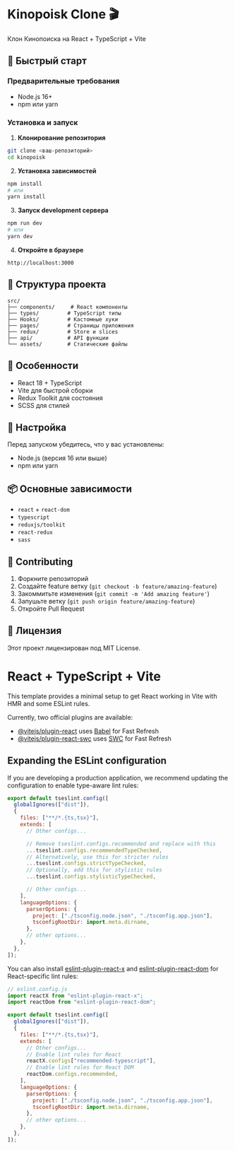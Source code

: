 # Kinopoisk Clone 🎬

Клон Кинопоиска на React + TypeScript + Vite

## 🚀 Быстрый старт

### Предварительные требования

- Node.js 16+
- npm или yarn

### Установка и запуск

1. **Клонирование репозитория**

```bash
git clone <ваш-репозиторий>
cd kinopoisk
```

2. **Установка зависимостей**

```bash
npm install
# или
yarn install
```

3. **Запуск development сервера**

```bash
npm run dev
# или
yarn dev
```

4. **Откройте в браузере**

```
http://localhost:3000
```

## 📁 Структура проекта

```
src/
├── components/     # React компоненты
├── types/         # TypeScript типы
├── Hooks/         # Кастомные хуки
├── pages/         # Страницы приложения
├── redux/         # Store и slices
├── api/           # API функции
└── assets/        # Статические файлы
```

## 🌟 Особенности

- React 18 + TypeScript
- Vite для быстрой сборки
- Redux Toolkit для состояния
- SCSS для стилей

## 🔧 Настройка

Перед запуском убедитесь, что у вас установлены:

- Node.js (версия 16 или выше)
- npm или yarn

## 📦 Основные зависимости

- `react` + `react-dom`
- `typescript`
- `reduxjs/toolkit`
- `react-redux`
- `sass`

## 🤝 Contributing

1. Форкните репозиторий
2. Создайте feature ветку (`git checkout -b feature/amazing-feature`)
3. Закоммитьте изменения (`git commit -m 'Add amazing feature'`)
4. Запушьте ветку (`git push origin feature/amazing-feature`)
5. Откройте Pull Request

## 📄 Лицензия

Этот проект лицензирован под MIT License.

# React + TypeScript + Vite

This template provides a minimal setup to get React working in Vite with HMR and some ESLint rules.

Currently, two official plugins are available:

- [@vitejs/plugin-react](https://github.com/vitejs/vite-plugin-react/blob/main/packages/plugin-react) uses [Babel](https://babeljs.io/) for Fast Refresh
- [@vitejs/plugin-react-swc](https://github.com/vitejs/vite-plugin-react/blob/main/packages/plugin-react-swc) uses [SWC](https://swc.rs/) for Fast Refresh

## Expanding the ESLint configuration

If you are developing a production application, we recommend updating the configuration to enable type-aware lint rules:

```js
export default tseslint.config([
  globalIgnores(["dist"]),
  {
    files: ["**/*.{ts,tsx}"],
    extends: [
      // Other configs...

      // Remove tseslint.configs.recommended and replace with this
      ...tseslint.configs.recommendedTypeChecked,
      // Alternatively, use this for stricter rules
      ...tseslint.configs.strictTypeChecked,
      // Optionally, add this for stylistic rules
      ...tseslint.configs.stylisticTypeChecked,

      // Other configs...
    ],
    languageOptions: {
      parserOptions: {
        project: ["./tsconfig.node.json", "./tsconfig.app.json"],
        tsconfigRootDir: import.meta.dirname,
      },
      // other options...
    },
  },
]);
```

You can also install [eslint-plugin-react-x](https://github.com/Rel1cx/eslint-react/tree/main/packages/plugins/eslint-plugin-react-x) and [eslint-plugin-react-dom](https://github.com/Rel1cx/eslint-react/tree/main/packages/plugins/eslint-plugin-react-dom) for React-specific lint rules:

```js
// eslint.config.js
import reactX from "eslint-plugin-react-x";
import reactDom from "eslint-plugin-react-dom";

export default tseslint.config([
  globalIgnores(["dist"]),
  {
    files: ["**/*.{ts,tsx}"],
    extends: [
      // Other configs...
      // Enable lint rules for React
      reactX.configs["recommended-typescript"],
      // Enable lint rules for React DOM
      reactDom.configs.recommended,
    ],
    languageOptions: {
      parserOptions: {
        project: ["./tsconfig.node.json", "./tsconfig.app.json"],
        tsconfigRootDir: import.meta.dirname,
      },
      // other options...
    },
  },
]);
```
